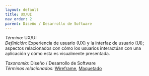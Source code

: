 ```yaml
---
layout: default
title: UX/UI
nav_order: 2
parent: Diseño / Desarrollo de Software
---
```


*Término:* UX/UI  
*Definición:* Experiencia de usuario (UX) y la interfaz de usuario (UI); aspectos relacionados con cómo los usuarios interactúan con una aplicación y cómo esta es visualmente presentada.

*Taxonomía:* Diseño / Desarrollo de Software  
*Términos relacionados:* [Wireframe](https://maleniski.github.io/diccionario-angl-tec-mx/docs/alfabeticamente/W/wireframe/), [Maquetado](https://maleniski.github.io/diccionario-angl-tec-mx/docs/alfabeticamente/M/maquetado/)
